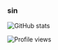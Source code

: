 ### sin

![GitHub stats](https://github-readme-stats.vercel.app/api?username=sin-codes&show_icons=true)  

![Profile views](https://gpvc.arturio.dev/sin-codes)  
